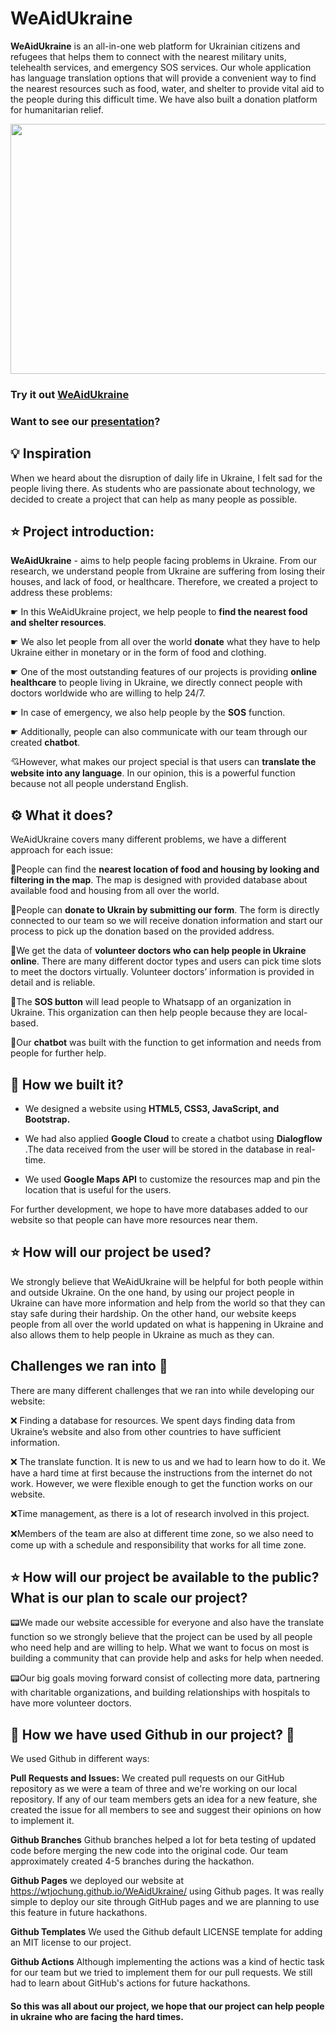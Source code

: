 # WeAidUkraine

**WeAidUkraine** is an all-in-one web platform for Ukrainian citizens and refugees that helps them to connect with the nearest military units, telehealth services, and emergency SOS services. Our whole application has language translation options that will provide a convenient way to find the nearest resources such as food, water, and shelter to provide vital aid to the people during this difficult time. We  have also built a donation platform for humanitarian relief.

<img src="https://github.com/akshitagupta15june/WeAidUkraine.github.io/blob/main/pic/Screenshot%20(178).png" height=400 width=700>


### Try it out [WeAidUkraine](https://akshitagupta15june.github.io/WeAidUkraine.github.io/)
### Want to see our [presentation](https://youtu.be/B_M6dXaLoVE)?


## 💡 Inspiration

When we heard about the disruption of daily life in Ukraine, I felt sad for the people living there. As students who are passionate about technology, we decided to create a project that can help as many people as possible. 


## ⭐ Project introduction: 

**WeAidUkraine** - aims to help people facing problems in Ukraine. From our research, we understand people from Ukraine are suffering from losing their houses, and lack of food, or healthcare. Therefore, we created a project to address these problems: 

☛ In this WeAidUkraine project, we help people to **find the nearest food and shelter resources**. 

☛ We also let people from all over the world **donate** what they have to help Ukraine either in monetary or in the form of food and clothing. 

☛ One of the most outstanding features of our projects is providing **online healthcare** to people living in Ukraine, we directly connect people with doctors worldwide who are willing to help 24/7. 

☛ In case of emergency, we also help people by the **SOS** function.

☛ Additionally, people can also communicate with our team through our created **chatbot**. 
 
💘However, what makes our project special is that users can **translate the website into any language**. In our opinion, this is a powerful function because not all people understand English. 

## ⚙️ What it does?

WeAidUkraine covers many different problems, we have a different approach for each issue: 

🔦People can find the **nearest location of food and housing by looking and filtering in the map**. The map is designed with provided database about available food and housing from all over the world. 

🔦People can **donate to Ukrain by submitting our form**. The form is directly connected to our team so we will receive donation information and start our process to pick up the donation based on the provided address. 

🔦We get the data of **volunteer doctors who can help people in Ukraine online**. There are many different doctor types and users can pick time slots to meet the doctors virtually. Volunteer doctors’ information is provided in detail and is reliable. 

🔦The **SOS button** will lead people to Whatsapp of an organization in Ukraine. This organization can then help people because they are local-based. 

🔦Our **chatbot** was built with the function to get information and needs from people for further help. 

## 🔧 How we built it?

- We designed a website using **HTML5, CSS3, JavaScript, and Bootstrap.** 

- We had also applied **Google Cloud** to create a chatbot using **Dialogflow** .The data received from the user will be stored in the database in real-time.

- We used **Google Maps API** to customize the resources map and pin the location that is useful for the users. 

For further development, we hope to have more databases added to our website so that people can have more resources near them. 

## ⭐ How will our project be used?

We strongly believe that WeAidUkraine will be helpful for both people within and outside Ukraine. On the one hand, by using our project people in Ukraine can have more information and help from the world so that they can stay safe during their hardship. On the other hand, our website keeps people from all over the world updated on what is happening in Ukraine and also allows them to help people in Ukraine as much as they can. 

## Challenges we ran into 🙁

There are many different challenges that we ran into while developing our website: 

❌ Finding a database for resources. We spent days finding data from Ukraine’s website and also from other countries to have sufficient information. 

❌ The translate function. It is new to us and we had to learn how to do it. We have a hard time at first because the instructions from the internet do not work. However, we were flexible enough to get the function works on our website. 

❌Time management, as there is a lot of research involved in this project. 

❌Members of the team are also at different time zone, so we also need to come up with a schedule and responsibility that works for all time zone.

## ⭐ How will our project be available to the public? What is our plan to scale our project?

📟We made our website accessible for everyone and also have the translate function so we strongly believe that the project can be used by all people who need help and are willing to help. What we want to focus on most is building a community that can provide help and asks for help when needed. 

📟Our big goals moving forward consist of collecting more data, partnering with charitable organizations, and building relationships with hospitals to have more volunteer doctors. 

## 🚀 How we have used **Github** in our project? 🚀

We used Github in different ways:

**Pull Requests and Issues:** We created pull requests on our GitHub repository as we were a team of three and we're working on our local repository. If any of our team members gets an idea for a new feature, she created the issue for all members to see and suggest their opinions on how to implement it.

**Github Branches** Github branches helped a lot for beta testing of updated code before merging the new code into the original code. Our team approximately created 4-5 branches during the hackathon.

**Github Pages** we deployed our website at https://wtjochung.github.io/WeAidUkraine/ using Github pages. It was really simple to deploy our site through GitHub pages and we are planning to use this feature in future hackathons.

**Github Templates** We used the Github default LICENSE template for adding an MIT license to our project.

**Github Actions** Although implementing the actions was a kind of hectic task for our team but we tried to implement them for our pull requests. We still had to learn about GitHub's actions for future hackathons.


#### So this was all about our project, we hope that our project can help people in ukraine who are facing the hard times.
